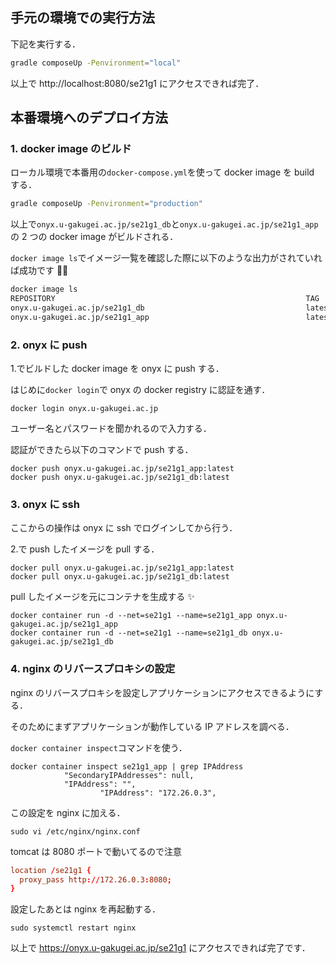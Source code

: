 ## 手元の環境での実行方法

下記を実行する．

```bash
gradle composeUp -Penvironment="local"
```

以上で http://localhost:8080/se21g1 にアクセスできれば完了．

## 本番環境へのデプロイ方法

### 1. docker image のビルド

ローカル環境で本番用の`docker-compose.yml`を使って docker image を build する．

```bash
gradle composeUp -Penvironment="production"
```

以上で`onyx.u-gakugei.ac.jp/se21g1_db`と`onyx.u-gakugei.ac.jp/se21g1_app`の 2 つの docker image がビルドされる．

`docker image ls`でイメージ一覧を確認した際に以下のような出力がされていれば成功です 🙆‍♂️

```bash
docker image ls
REPOSITORY                                                        TAG                          IMAGE ID            CREATED             SIZE
onyx.u-gakugei.ac.jp/se21g1_db                                    latest                       0d7bc01e233e        4 minutes ago       581MB
onyx.u-gakugei.ac.jp/se21g1_app                                   latest                       ecf65aee74c0        4 minutes ago       447MB
```

### 2. onyx に push

1.でビルドした docker image を onyx に push する．

はじめに`docker login`で onyx の docker registry に認証を通す．

```
docker login onyx.u-gakugei.ac.jp
```

ユーザー名とパスワードを聞かれるので入力する．

認証ができたら以下のコマンドで push する．

```
docker push onyx.u-gakugei.ac.jp/se21g1_app:latest
docker push onyx.u-gakugei.ac.jp/se21g1_db:latest
```

### 3. onyx に ssh

ここからの操作は onyx に ssh でログインしてから行う．

2.で push したイメージを pull する．

```
docker pull onyx.u-gakugei.ac.jp/se21g1_app:latest
docker pull onyx.u-gakugei.ac.jp/se21g1_db:latest
```

pull したイメージを元にコンテナを生成する ✨

```
docker container run -d --net=se21g1 --name=se21g1_app onyx.u-gakugei.ac.jp/se21g1_app
docker container run -d --net=se21g1 --name=se21g1_db onyx.u-gakugei.ac.jp/se21g1_db
```

### 4. nginx のリバースプロキシの設定

nginx のリバースプロキシを設定しアプリケーションにアクセスできるようにする．

そのためにまずアプリケーションが動作している IP アドレスを調べる．

`docker container inspect`コマンドを使う．

```
docker container inspect se21g1_app | grep IPAddress
            "SecondaryIPAddresses": null,
            "IPAddress": "",
                    "IPAddress": "172.26.0.3",
```

この設定を nginx に加える．

```
sudo vi /etc/nginx/nginx.conf
```

tomcat は 8080 ポートで動いてるので注意

```conf
location /se21g1 {
  proxy_pass http://172.26.0.3:8080;
}
```

設定したあとは nginx を再起動する．

```
sudo systemctl restart nginx
```

以上で https://onyx.u-gakugei.ac.jp/se21g1 にアクセスできれば完了です．
